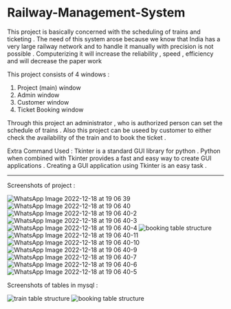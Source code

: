 # Railway-Management-System
This project is basically concerned with the scheduling of trains and ticketing . The need of this system arose because we know that India has a very large
railway network and to handle it manually with precision is not possible . Computerizing it will increase the reliability , speed , efficiency and will 
decrease the paper work 

This project consists of 4 windows :
1. Project (main) window 
2. Admin window 
3. Customer window 
4. Ticket Booking window 

Through this project an administrator , who is authorized person can set the schedule of trains .
Also this project can be useed by customer to either check the availability of the train and to book the ticket .

Extra Command Used : Tkinter is a standard GUI library for python . Python when combined with Tkinter provides a fast and easy way to create GUI 
applications . Creating a GUI application using Tkinter is an easy task .

***********************************************************************************************************************************************************

Screenshots of project : 

![WhatsApp Image 2022-12-18 at 19 06 39](https://user-images.githubusercontent.com/110303512/208301552-dafc46d1-0feb-4f17-b0ba-cfbc23000449.jpeg)
![WhatsApp Image 2022-12-18 at 19 06 40](https://user-images.githubusercontent.com/110303512/208301550-a15898fb-f5c2-4a1e-882b-338e26d485d2.jpeg)
![WhatsApp Image 2022-12-18 at 19 06 40-2](https://user-images.githubusercontent.com/110303512/208301540-bb9a8df2-2bef-4068-8b1c-3bfe446d4dd8.jpeg)
![WhatsApp Image 2022-12-18 at 19 06 40-3](https://user-images.githubusercontent.com/110303512/208301535-1e4fa78f-0533-4543-be82-6756ba3b28a5.jpeg)
![WhatsApp Image 2022-12-18 at 19 06 40-4](https://user-images.githubusercontent.com/110303512/208301534-6f4849f0-2c62-4601-b751-2afd16e36a4e.jpeg)
![booking table structure](https://user-images.githubusercontent.com/110303512/208301501-766c9154-059a-4a9e-a001-a73763cfb6ec.jpg)
![WhatsApp Image 2022-12-18 at 19 06 40-11](https://user-images.githubusercontent.com/110303512/208301506-fd7bb7b1-a88a-479d-9992-0d9c69ad9df3.jpeg)
![WhatsApp Image 2022-12-18 at 19 06 40-10](https://user-images.githubusercontent.com/110303512/208301509-e5f0e919-51cf-4a33-b58b-a612a081e7bb.jpeg)
![WhatsApp Image 2022-12-18 at 19 06 40-9](https://user-images.githubusercontent.com/110303512/208301514-ca4d56cc-21ae-48f0-ae42-f680ecea9e55.jpeg)
![WhatsApp Image 2022-12-18 at 19 06 40-7](https://user-images.githubusercontent.com/110303512/208301521-97e7f063-6785-4a91-8e91-13106bdd968b.jpeg)
![WhatsApp Image 2022-12-18 at 19 06 40-6](https://user-images.githubusercontent.com/110303512/208301524-d93128f0-2277-4dda-9a21-4ce330da956e.jpeg)
![WhatsApp Image 2022-12-18 at 19 06 40-5](https://user-images.githubusercontent.com/110303512/208301530-28e99028-a943-468f-a16a-f8499665ffdf.jpeg)








Screenshots of tables in mysql :


![train table structure](https://user-images.githubusercontent.com/110303512/208300543-e397abbd-767b-4756-bb0d-e86dfc689ca6.jpg)
![booking table structure](https://user-images.githubusercontent.com/110303512/208300553-daf47981-ff35-4c81-84be-d3bdbf9744ad.jpg)

